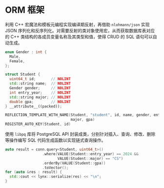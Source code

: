# ORM 框架

利用 C++ 宏魔法和模板元编程实现编译期反射，再借助 `nlohmann/json` 实现 JSON 序列化和反序列化。对需要反射的类对象使用宏，从而获取数据库表对应的 C++ 类结构的各成员变量名称及其类型和值，使得 CRUD 的 SQL 语句可以自动生成。

```cpp
enum Gender : int {
  Male,
  Female,
};

struct Student {
  uint64_t id;       // NOLINT
  std::string name;  // NOLINT
  Gender gender;     // NOLINT
  int entry_year;    // NOLINT
  std::string major; // NOLINT
  double gpa;        // NOLINT
} __attribute__((packed));

REFLECTION_TEMPLATE_WITH_NAME(Student, "student", id, name, gender, entry_year,
                              major, gpa)
REGISTER_AUTO_KEY(Student, id)
```

使用 `libpq` 库将 PostgreSQL API 封装成类，分别针对插入、查询、修改、删除等操作编写 SQL 代码生成函数以实现链式查询操作。

```cpp
auto result = conn.query<Student, uint64_t>()
                 .where(VALUE(Student::entry_year) == 2024 &&
                        VALUE(Student::major) == "CS")
                 .orderBy(VALUE(Student::gpa))
                 .toVector();
for (auto &res : result) {
  std::cout << lynx::serialize(res) << "\n";
}
```
